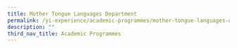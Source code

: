 ```yaml
---
title: Mother Tongue Languages Department
permalink: /yi-experience/academic-programmes/mother-tongue-languages-department/
description: ""
third_nav_title: Academic Programmes
---
```

